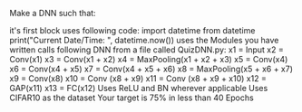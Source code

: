 Make a DNN such that:

it's first block uses following code:
import datetime from datetime
print("Current Date/Time: ", datetime.now())
uses the Modules you have written
calls following DNN from a file called QuizDNN.py:
x1 = Input
x2 = Conv(x1)
x3 = Conv(x1 + x2)
x4 = MaxPooling(x1 + x2 + x3)
x5 = Conv(x4)
x6 = Conv(x4 + x5)
x7 = Conv(x4 + x5 + x6)
x8 = MaxPooling(x5 + x6 + x7)
x9 = Conv(x8)
x10 = Conv (x8 + x9)
x11 = Conv (x8 + x9 + x10)
x12 = GAP(x11)
x13 = FC(x12)
Uses ReLU and BN wherever applicable
Uses CIFAR10 as the dataset
Your target is 75% in less than 40 Epochs
